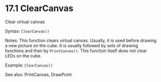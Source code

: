 # 17.1 ClearCanvas 

Clear virtual canvas 

Syntax: `ClearCanvas()`

Notes: This function clears virtual canvas. Usually, it is used before drawing a new picture on the cube. It is usually followed by sets of drawing functions and then by `PrintCanvas()`. This function itself does not clear LEDs on the cube. 

Example: `ClearCanvas()`

See also: PrintCanvas, DrawPoint

